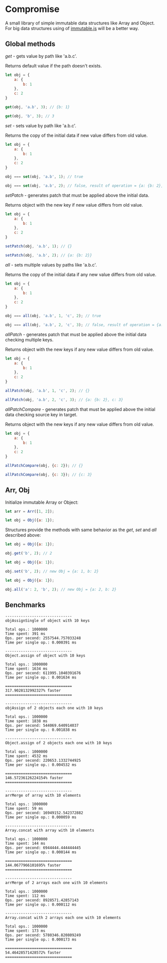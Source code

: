 # Compromise

A small library of simple immutable data structures like Array and Object. For big data structures using of [immutable.js](https://github.com/facebook/immutable-js/) will be a better way.

## Global methods

*get* - gets value by path like 'a.b.c'.

Returns default value if the path doesn't exists.

```javascript
let obj = {
    a: {
        b: 1
    },
    c: 2
}

get(obj, 'a.b', 3); // {b: 1}

get(obj, 'b', 3); // 3
```

*set* - sets value by path like 'a.b.c'.

Returns the copy of the initial data if new value differs from old value.

```javascript
let obj = {
    a: {
        b: 1
    },
    c: 2
}

obj === set(obj, 'a.b', 1); // true

obj === set(obj, 'a.b', 2); // false, result of operation = {a: {b: 2}, c: 2} 
```

*setPatch* - generates patch that must be applied above the initial data.

Returns object with the new key if new value differs from old value.

```javascript
let obj = {
    a: {
        b: 1
    },
    c: 2
}

setPatch(obj, 'a.b', 1); // {}

setPatch(obj, 'a.b', 2); // {a: {b: 2}} 
```

*all* - sets multiple values by paths like 'a.b.c'.

Returns the copy of the initial data if any new value differs from old value.

```javascript
let obj = {
    a: {
        b: 1
    },
    c: 2
}

obj === all(obj, 'a.b', 1, 'c', 2); // true

obj === all(obj, 'a.b', 2, 'c', 3); // false, result of operation = {a: {b: 2}, c: 3} 
```

*allPatch* - generates patch that must be applied above the initial data checking multiple keys.
             
Returns object with the new keys if any new value differs from old value.

```javascript
let obj = {
    a: {
        b: 1
    },
    c: 2
}

allPatch(obj, 'a.b', 1, 'c', 2); // {}

allPatch(obj, 'a.b', 2, 'c', 3); // {a: {b: 2}, c: 3} 
```

*allPatchCompare* - generates patch that must be applied above the initial data checking source key in target.
             
Returns object with the new keys if any new value differs from old value.

```javascript
let obj = {
    a: {
        b: 1
    },
    c: 2
}

allPatchCompare(obj, {c: 2}); // {}

allPatchCompare(obj, {c: 3}); // {c: 3} 
```

## Arr, Obj

Initialize immutable Array or Object:

```javascript
let arr = Arr([1, 2]);
```

```javascript
let obj = Obj({a: 1});
```

Structures provide the methods with same behavior as the *get*, *set* and *all* described above:

```javascript
let obj = Obj({a: 1});

obj.get('b', 2); // 2
```

```javascript
let obj = Obj({a: 1});

obj.set('b', 2); // new Obj = {a: 1, b: 2}
```

```javascript
let obj = Obj({a: 1});

obj.all('a': 2, 'b', 2); // new Obj = {a: 2, b: 2}
```

## Benchmarks

```
------------------------------
objAssignSingle of object with 10 keys

Total ops.: 1000000
Time spent: 391 ms
Ops. per second: 2557544.757033248
Time per single op.: 0.000391 ms

------------------------------
Object.assign of object with 10 keys

Total ops.: 1000000
Time spent: 1634 ms
Ops. per second: 611995.1040391676
Time per single op.: 0.001634 ms

==============================
317.9028132992327% faster
==============================

------------------------------
objAssign of 2 objects each one with 10 keys

Total ops.: 1000000
Time spent: 1838 ms
Ops. per second: 544069.640914037
Time per single op.: 0.001838 ms

------------------------------
Object.assign of 2 objects each one with 10 keys

Total ops.: 1000000
Time spent: 4532 ms
Ops. per second: 220653.1332744925
Time per single op.: 0.004532 ms

==============================
146.57236126224154% faster
==============================

------------------------------
arrMerge of array with 10 elements

Total ops.: 1000000
Time spent: 59 ms
Ops. per second: 16949152.542372882
Time per single op.: 0.000059 ms

------------------------------
Array.concat with array with 10 elements

Total ops.: 1000000
Time spent: 144 ms
Ops. per second: 6944444.444444445
Time per single op.: 0.000144 ms

==============================
144.0677966101695% faster
==============================

------------------------------
arrMerge of 2 arrays each one with 10 elements

Total ops.: 1000000
Time spent: 112 ms
Ops. per second: 8928571.42857143
Time per single op.: 0.000112 ms

------------------------------
Array.concat with 2 arrays each one with 10 elements

Total ops.: 1000000
Time spent: 173 ms
Ops. per second: 5780346.820809249
Time per single op.: 0.000173 ms

==============================
54.46428571428572% faster
==============================
```